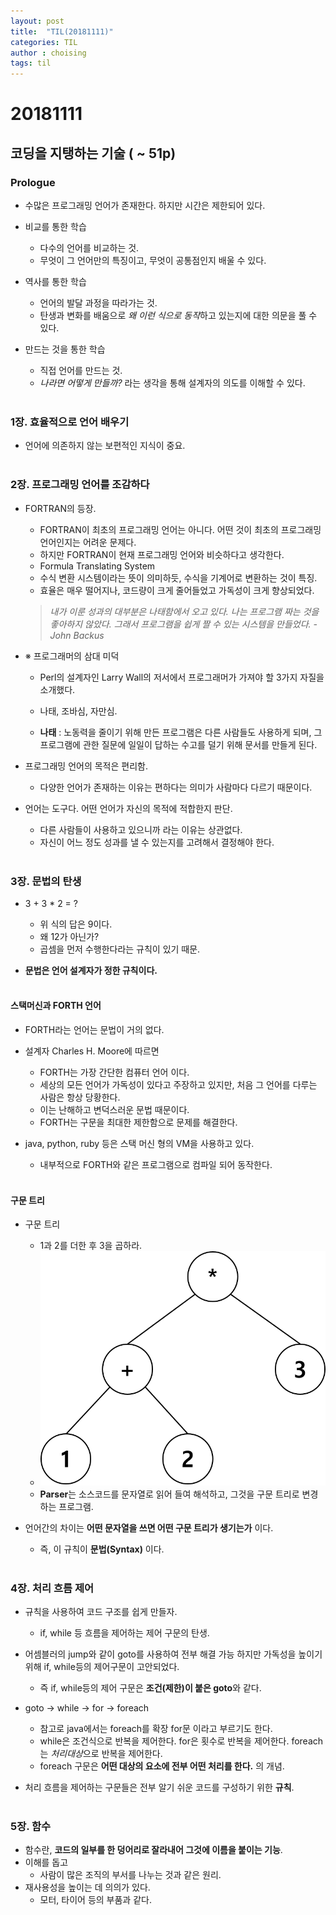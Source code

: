 ```yaml
---
layout: post
title:  "TIL(20181111)"
categories: TIL
author : choising
tags: til
---
```


# 20181111

## 코딩을 지탱하는 기술 ( ~ 51p)

### Prologue

- 수많은 프로그래밍 언어가 존재한다. 하지만 시간은 제한되어 있다.

- 비교를 통한 학습
    - 다수의 언어를 비교하는 것.
    - 무엇이 그 언어만의 특징이고, 무엇이 공통점인지 배울 수 있다.

- 역사를 통한 학습
    - 언어의 발달 과정을 따라가는 것.
    - 탄생과 변화를 배움으로 *왜 이런 식으로 동작*하고 있는지에 대한 의문을 풀 수 있다.

- 만드는 것을 통한 학습
    - 직접 언어를 만드는 것.
    - *나라면 어떻게 만들까?* 라는 생각을 통해 설계자의 의도를 이해할 수 있다.
    <br><br>

### 1장. 효율적으로 언어 배우기

- 언어에 의존하지 않는 보편적인 지식이 중요.
<br><br>

### 2장. 프로그래밍 언어를 조감하다

- FORTRAN의 등장.
    - FORTRAN이 최초의 프로그래밍 언어는 아니다. 어떤 것이 최초의 프로그래밍 언어인지는 어려운 문제다.
    - 하지만 FORTRAN이 현재 프로그래밍 언어와 비슷하다고 생각한다.
    - Formula Translating System
    - 수식 변환 시스템이라는 뜻이 의미하듯, 수식을 기계어로 변환하는 것이 특징.
    - 효율은 매우 떨어지나, 코드량이 크게 줄어들었고 가독성이 크게 향상되었다.
    > *내가 이룬 성과의 대부분은 나태함에서 오고 있다. 나는 프로그램 짜는 것을 좋아하지 않았다. 그래서 프로그램을 쉽게 짤 수 있는 시스템을 만들었다. -John Backus*

- ※ 프로그래머의 삼대 미덕
    - Perl의 설계자인 Larry Wall의 저서에서 프로그래머가 가져야 할 3가지 자질을 소개했다.
    - 나태, 조바심, 자만심.

    - **나태** : 노동력을 줄이기 위해 만든 프로그램은 다른 사람들도 사용하게 되며, 그 프로그램에 관한 질문에 일일이 답하는 수고를 덜기 위해 문서를 만들게 된다.

- 프로그래밍 언어의 목적은 편리함.
    - 다양한 언어가 존재하는 이유는 편하다는 의미가 사람마다 다르기 때문이다.

- 언어는 도구다. 어떤 언어가 자신의 목적에 적합한지 판단.
    - 다른 사람들이 사용하고 있으니까 라는 이유는 상관없다.
    - 자신이 어느 정도 성과를 낼 수 있는지를 고려해서 결정해야 한다.
    <br><br>

### 3장. 문법의 탄생

- 3 + 3 * 2 = ?
    - 위 식의 답은 9이다.
    - 왜 12가 아닌가? 
    - 곱셈을 먼저 수행한다라는 규칙이 있기 때문.

- **문법은 언어 설계자가 정한 규칙이다.**
<br><br>

#### 스택머신과 FORTH 언어

- FORTH라는 언어는 문법이 거의 없다.
- 설계자 Charles H. Moore에 따르면 
    - FORTH는 가장 간단한 컴퓨터 언어 이다.
    - 세상의 모든 언어가 가독성이 있다고 주장하고 있지만, 처음 그 언어를 다루는 사람은 항상 당황한다.
    - 이는 난해하고 변덕스러운 문법 때문이다.
    - FORTH는 구문을 최대한 제한함으로 문제를 해결한다.

-  java, python, ruby 등은 스택 머신 형의 VM을 사용하고 있다.
	- 내부적으로 FORTH와 같은 프로그램으로 컴파일 되어 동작한다.
<br><br>

#### 구문 트리

- 구문 트리
	- 1과 2를 더한 후 3을 곱하라.
	- ![SyntaxTree](https://github.com/Oraindrop/oraindrop.github.io/blob/master/assets/_img/SyntaxTree.png?raw=true)
	- **Parser**는 소스코드를 문자열로 읽어 들여 해석하고, 그것을 구문 트리로 변경하는 프로그램.

- 언어간의 차이는 **어떤 문자열을 쓰면 어떤 구문 트리가 생기는가** 이다.
	- 즉, 이 규칙이 **문법(Syntax)** 이다.
<br><br>

### 4장. 처리 흐름 제어

- 규칙을 사용하여 코드 구조를 쉽게 만들자.
	- if, while 등 흐름을 제어하는 제어 구문의 탄생.

- 어셈블러의 jump와 같이 goto를 사용하여 전부 해결 가능 하지만 가독성을 높이기 위해 if, while등의 제어구문이 고안되었다.
	- 즉 if, while등의 제어 구문은 **조건(제한)이 붙은 goto**와 같다.

- goto -> while -> for -> foreach
	- 참고로 java에서는 foreach를 확장 for문 이라고 부르기도 한다.
	- while은 조건식으로 반복을 제어한다. for은 횟수로 반복을 제어한다. foreach는 *처리대상*으로 반복을 제어한다.
	- foreach 구문은 **어떤 대상의 요소에 전부 어떤 처리를 한다.** 의 개념.

- 처리 흐름을 제어하는 구문들은 전부 알기 쉬운 코드를 구성하기 위한 **규칙**.
<br><br>

### 5장. 함수

-  함수란, **코드의 일부를 한 덩어리로 잘라내어 그것에 이름을 붙이는 기능**.
- 이해를 돕고
	- 사람이 많은 조직의 부서를 나누는 것과 같은 원리.
- 재사용성을 높이는 데 의의가 있다.
	- 모터, 타이어 등의 부품과 같다.



